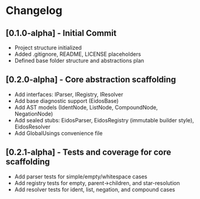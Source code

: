 # Changelog

## [0.1.0-alpha] - Initial Commit
- Project structure initialized
- Added .gitignore, README, LICENSE placeholders
- Defined base folder structure and abstractions plan

## [0.2.0-alpha] - Core abstraction scaffolding
- Add interfaces: IParser, IRegistry, IResolver
- Add base diagnostic support (EidosBase)
- Add AST models (IdentNode, ListNode, CompoundNode, NegationNode)
- Add sealed stubs: EidosParser, EidosRegistry (immutable builder style), EidosResolver
- Add GlobalUsings convenience file

## [0.2.1-alpha] - Tests and coverage for core scaffolding
- Add parser tests for simple/empty/whitespace cases
- Add registry tests for empty, parent->children, and star-resolution
- Add resolver tests for ident, list, negation, and compound cases